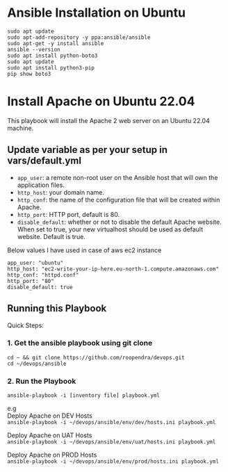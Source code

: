# Ansible Installation on Ubuntu
```
sudo apt update
sudo apt-add-repository -y ppa:ansible/ansible
sudo apt-get -y install ansible
ansible --version
sudo apt install python-boto3
sudo apt update
sudo apt install python3-pip
pip show boto3
```

# Install Apache on Ubuntu 22.04

This playbook will install the Apache 2 web server on an Ubuntu 22.04 machine. 


## Update variable as per your setup in vars/default.yml

- `app_user`: a remote non-root user on the Ansible host that will own the application files. 
- `http_host`: your domain name.
- `http_conf`: the name of the configuration file that will be created within Apache.
- `http_port`: HTTP port, default is 80.
- `disable_default`: whether or not to disable the default Apache website. When set to true, your new virtualhost should be used as default website. Default is true.

Below values I have used in case of aws ec2 instance
```
app_user: "ubuntu"
http_host: "ec2-write-your-ip-here.eu-north-1.compute.amazonaws.com"
http_conf: "httpd.conf"
http_port: "80"
disable_default: true
```

## Running this Playbook

Quick Steps:

### 1. Get the ansible playbook using git clone
```shell
cd ~ && git clone https://github.com/roopendra/devops.git
cd ~/devops/ansible
```

### 2. Run the Playbook

```command
ansible-playbook -i [inventory file] playbook.yml
```
e.g  
Deploy Apache on DEV Hosts  
```ansible-playbook -i ~/devops/ansible/env/dev/hosts.ini playbook.yml```

Deploy Apache on UAT Hosts  
```ansible-playbook -i ~/devops/ansible/env/uat/hosts.ini playbook.yml```

Deploy Apache on PROD Hosts  
```ansible-playbook -i ~/devops/ansible/env/prod/hosts.ini playbook.yml```
